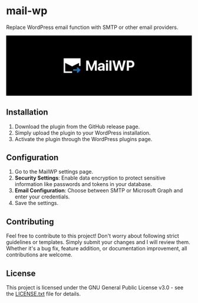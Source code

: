 # mail-wp

Replace WordPress email function with SMTP or other email providers.

![Banner](/assets/banner-1544x500.jpg)

## Installation

1. Download the plugin from the GitHub release page.
2. Simply upload the plugin to your WordPress installation.
3. Activate the plugin through the WordPress plugins page.

## Configuration

1. Go to the MailWP settings page.
2. **Security Settings**: Enable data encryption to protect sensitive information like passwords and tokens in your database.
3. **Email Configuration**: Choose between SMTP or Microsoft Graph and enter your credentials.
4. Save the settings.

## Contributing

Feel free to contribute to this project! Don't worry about following strict guidelines or templates. Simply submit your changes and I will review them. Whether it's a bug fix, feature addition, or documentation improvement, all contributions are welcome.

## License

This project is licensed under the GNU General Public License v3.0 - see the [LICENSE.txt](LICENSE.txt) file for details.